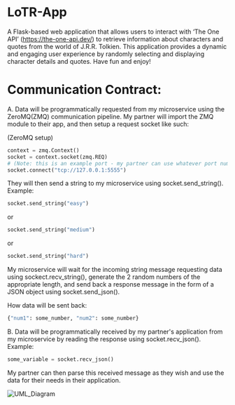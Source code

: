 # LoTR-App

A Flask-based web application that allows users to interact with ‘The One API’ (https://the-one-api.dev/) to retrieve information about characters and quotes from the world of J.R.R. Tolkien. This application provides a dynamic and engaging user experience by randomly selecting and displaying character details and quotes. Have fun and enjoy!

# Communication Contract:
A. Data will be programmatically requested from my microservice using the ZeroMQ(ZMQ) communication pipeline. My partner will import the ZMQ module to their app, and then setup a request socket like such:

(ZeroMQ setup)  
```python
context = zmq.Context()  
socket = context.socket(zmq.REQ)  
# (Note: this is an example port - my partner can use whatever port number they wish)  
socket.connect("tcp://127.0.0.1:5555")
```
  
They will then send a string to my microservice using socket.send_string().  
Example:  
```python
socket.send_string("easy")
```
or
```python
socket.send_string("medium")
```
or
```python
socket.send_string("hard")
```  
  
My microservice will wait for the incoming string message requesting data using sockect.recv_string(), generate the 2 random numbers of the appropriate length, and send back a response message in the form of a JSON object using socket.send_json().  

How data will be sent back:  
```python
{"num1": some_number, "num2": some_number}
```
  
B. Data will be programmatically received by my partner's application from my microservice by reading the response using socket.recv_json(). Example:  
```python
some_variable = socket.recv_json()
```
My partner can then parse this received message as they wish and use the data for their needs in their application.  




  ![UML_Diagram](https://github.com/swanalex/LoTR-App/assets/86210924/39ca04e4-9db9-423e-acd0-42d78dfc84c6)
